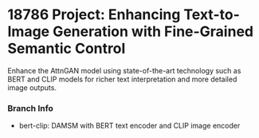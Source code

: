 # 18786 Project: Enhancing Text-to-Image Generation with Fine-Grained Semantic Control

Enhance the AttnGAN model using state-of-the-art technology such as BERT and CLIP models for richer text interpretation and more detailed image outputs.

### Branch Info

- bert-clip: DAMSM with BERT text encoder and CLIP image encoder
